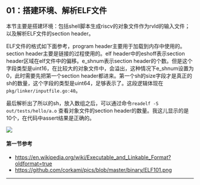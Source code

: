 
## 01：搭建环境、解析ELF文件
本节主要是搭建环境：包括shell脚本生成riscv的对象文件作为rvld的输入文件；以及解析ELF文件的section header。  

ELF文件的格式如下面参考，program header主要用于加载到内存中使用的。section header主要是链接的过程使用的。elf header中的eshoff表示section header区域在elf文件中的偏移。e_shnum表示section header的个数。但是这个字段类型是uint16，在比较大的对象文件中，会溢出，这种情况下e_shnum设置为0，此时需要先把第一个section header都进来。第一个sh的size字段才是真正的sh的数量，这个字段的类型是uint64，足够表示了。这段逻辑体现在`pkg/linker/inputfile.go:40`。


最后解析出了所以的sh，放入数组之后，可以通过命令`readelf -S out/tests/hello/a.o` 查看对象文件的section header的数量。我这儿显示的是10个，在代码中assert结果是正确的。

![](https://note-img-1300721153.cos.ap-nanjing.myqcloud.com//md-img202306171632710.png)


#### 第一节参考
- https://en.wikipedia.org/wiki/Executable_and_Linkable_Format?oldformat=true
- https://github.com/corkami/pics/blob/master/binary/ELF101.png


---
